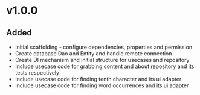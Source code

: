 # v1.0.0
## Added
- Initial scaffolding - configure dependencies, properties and permission
- Create database Dao and Entity and handle remote connection
- Create DI mechanism and initial structure for usecases and repository
- Include usecase code for grabbing content and about repository and its tests respectively
- Include usecase code for finding tenth character and its ui adapter
- Include usecase code for finding word occurrences and its ui adapter
